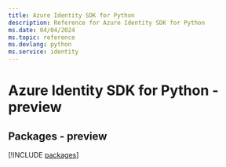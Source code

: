 ```yaml
---
title: Azure Identity SDK for Python
description: Reference for Azure Identity SDK for Python
ms.date: 04/04/2024
ms.topic: reference
ms.devlang: python
ms.service: identity
---
```

# Azure Identity SDK for Python - preview
## Packages - preview
[!INCLUDE [packages](identity-index.md)]